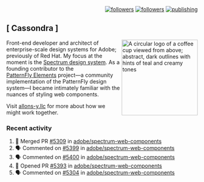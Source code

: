 <p align="right"><a rel="me" href="https://front-end.social/@castastrophe">
    <img alt="followers" title="Follow me on Mastodon" src="https://img.shields.io/mastodon/follow/109297102751309835?domain=https%3A%2F%2Ffront-end.social&label=Follow&logo=mastodon&logoColor=white&style=for-the-badge&labelColor=008080&color=006969"/></a>
  <a href="https://codepen.io/castastrophe/">
    <img alt="followers" title="Follow me on CodePen" src="https://img.shields.io/badge/23-1?color=640464&labelColor=7c007c&style=for-the-badge&logo=codepen&label=Follow"/></a>
<a href="https://castastrophe.medium.com/">
    <img alt="publishing" title="View articles on Medium" src="https://img.shields.io/badge/107-1?color=666&labelColor=444&label=subscribe&logo=medium&logoColor=white&style=for-the-badge"/></a>
</p>

## [&nbsp;Cassondra&nbsp;]

<img align="right" src="https://github-production-user-asset-6210df.s3.amazonaws.com/1840295/253016758-ba468774-1cd3-42c2-8f43-947b5eeb5edf.png" height="200" alt="A circular logo of a coffee cup viewed from above; abstract, dark outlines with hints of teal and creamy tones">

Front-end developer and architect of enterprise-scale design systems for Adobe; previously of Red Hat. My focus at the moment is the [Spectrum design system](https://github.com/adobe/spectrum-css). As a founding contributor to the [PatternFly&nbsp;Elements](https://github.com/patternfly/patternfly-elements) project&mdash;a community implementation of the PatternFly design system&mdash;I became intimately familiar with the nuances of styling web components.

Visit [allons-y.llc](http://allons-y.llc/) for more about how we might work together.

### Recent activity

<!--START_SECTION:activity-->
1. 🎉 Merged PR [#5309](https://github.com/adobe/spectrum-web-components/pull/5309) in [adobe/spectrum-web-components](https://github.com/adobe/spectrum-web-components)
2. 🗣 Commented on [#5399](https://github.com/adobe/spectrum-web-components/pull/5399#issuecomment-2828859285) in [adobe/spectrum-web-components](https://github.com/adobe/spectrum-web-components)
3. 🗣 Commented on [#5400](https://github.com/adobe/spectrum-web-components/pull/5400#issuecomment-2828858930) in [adobe/spectrum-web-components](https://github.com/adobe/spectrum-web-components)
4. 💪 Opened PR [#5393](https://github.com/adobe/spectrum-web-components/pull/5393) in [adobe/spectrum-web-components](https://github.com/adobe/spectrum-web-components)
5. 🗣 Commented on [#5304](https://github.com/adobe/spectrum-web-components/pull/5304#issuecomment-2824932377) in [adobe/spectrum-web-components](https://github.com/adobe/spectrum-web-components)
<!--END_SECTION:activity-->
